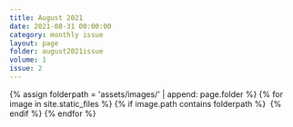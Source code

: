 ```yaml
---
title: August 2021
date: 2021-08-31 00:00:00
category: monthly issue
layout: page
folder: august2021issue
volume: 1
issue: 2
---
```


<html>
{% assign folderpath = 'assets/images/' | append: page.folder %}
{% for image in site.static_files %}
{% if image.path contains folderpath %}
    <img src="{{ image.path }}" alt="">
{% endif %}
{% endfor %}

</html>